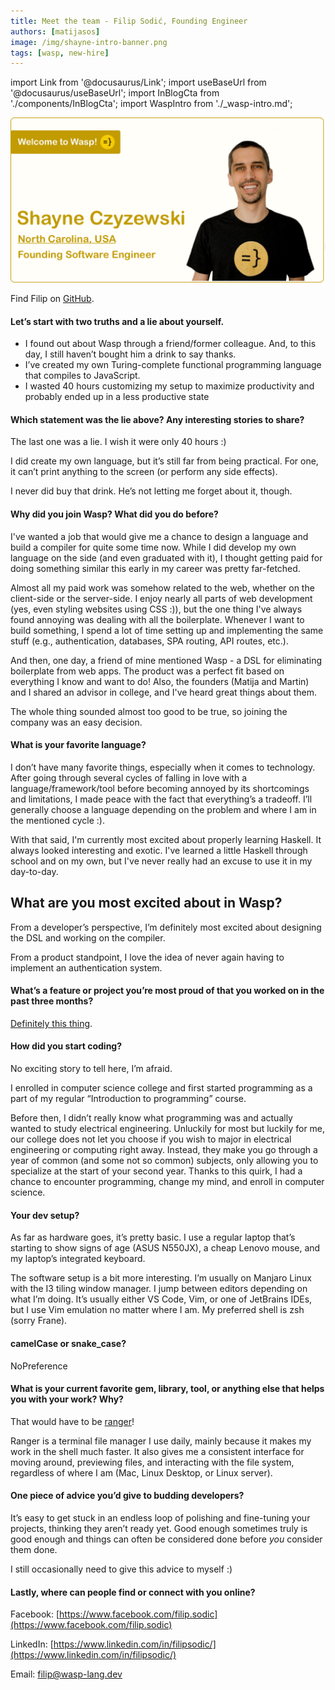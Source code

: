 ```yaml
---
title: Meet the team - Filip Sodić, Founding Engineer
authors: [matijasos]
image: /img/shayne-intro-banner.png
tags: [wasp, new-hire]
---
```


import Link from '@docusaurus/Link';
import useBaseUrl from '@docusaurus/useBaseUrl';
import InBlogCta from './components/InBlogCta';
import WaspIntro from './_wasp-intro.md';

![Welcome Filip!](../static/img/shayne-intro-banner.png)

Find Filip on [GitHub](https://github.com/sodic).

<!--truncate-->

<WaspIntro />
<InBlogCta />

#### Let’s start with two truths and a lie about yourself.

- I found out about Wasp through a friend/former colleague. And, to this day, I still haven’t bought him a drink to say thanks.
- I’ve created my own Turing-complete functional programming language that compiles to JavaScript.
- I wasted 40 hours customizing my setup to maximize productivity and probably ended up in a less productive state

#### Which statement was the lie above? Any interesting stories to share?

The last one was a lie. I wish it were only 40 hours :)

I did create my own language, but it’s still far from being practical. For one, it can’t print anything to the screen (or perform any side effects).

I never did buy that drink. He’s not letting me forget about it, though.

#### Why did you join Wasp? What did you do before?

I've wanted a job that would give me a chance to design a language and build a compiler for quite some time now. While I did develop my own language on the side (and even graduated with it), I thought getting paid for doing something similar this early in my career was pretty far-fetched.

Almost all my paid work was somehow related to the web, whether on the client-side or the server-side. I enjoy nearly all parts of web development (yes, even styling websites using CSS :)), but the one thing I've always found annoying was dealing with all the boilerplate. Whenever I want to build something, I spend a lot of time setting up and implementing the same stuff (e.g., authentication, databases, SPA routing, API routes, etc.).

And then, one day, a friend of mine mentioned Wasp - a DSL for eliminating boilerplate from web apps. The product was a perfect fit based on everything I know and want to do! Also, the founders (Matija and Martin) and I shared an advisor in college, and I've heard great things about them.

The whole thing sounded almost too good to be true, so joining the company was an easy decision.

#### What is your favorite language?

I don’t have many favorite things, especially when it comes to technology. After going through several cycles of falling in love with a language/framework/tool before becoming annoyed by its shortcomings and limitations, I made peace with the fact that everything’s a tradeoff. I’ll generally choose a language depending on the problem and where I am in the mentioned cycle :).

With that said, I'm currently most excited about properly learning Haskell. It always looked interesting and exotic. I've learned a little Haskell through school and on my own, but I've never really had an excuse to use it in my day-to-day.

## What are you most excited about in Wasp?

From a developer’s perspective, I’m definitely most excited about designing the DSL and working on the compiler.

From a product standpoint, I love the idea of never again having to implement an authentication system.

#### What’s a feature or project you’re most proud of that you worked on in the past three months?

[Definitely this thing](https://www.youtube.com/watch?v=dQw4w9WgXcQ).

#### How did you start coding?

No exciting story to tell here, I’m afraid.

I enrolled in computer science college and first started programming as a part of my regular “Introduction to programming” course.

Before then, I didn’t really know what programming was and actually wanted to study electrical engineering. Unluckily for most but luckily for me, our college does not let you choose if you wish to major in electrical engineering or computing right away. Instead, they make you go through a year of common (and some not so common) subjects, only allowing you to specialize at the start of your second year. Thanks to this quirk, I had a chance to encounter programming, change my mind, and enroll in computer science.

#### Your dev setup?

As far as hardware goes, it’s pretty basic. I use a regular laptop that’s starting to show signs of age (ASUS N550JX), a cheap Lenovo mouse, and my laptop’s integrated keyboard.

The software setup is a bit more interesting. I’m usually on Manjaro Linux with the I3 tiling window manager. I jump between editors depending on what I’m doing. It’s usually either VS Code, Vim, or one of JetBrains IDEs, but I use Vim emulation no matter where I am. My preferred shell is zsh (sorry Frane).

#### camelCase or snake_case?

NoPreference

#### What is your current favorite gem, library, tool, or anything else that helps you with your work? Why?

That would have to be [ranger](https://github.com/ranger/ranger)!

Ranger is a terminal file manager I use daily, mainly because it makes my work in the shell much faster. It also gives me a consistent interface for moving around, previewing files, and interacting with the file system, regardless of where I am (Mac, Linux Desktop, or Linux server).

#### One piece of advice you’d give to budding developers?

It’s easy to get stuck in an endless loop of polishing and fine-tuning your projects, thinking they aren’t ready yet. Good enough sometimes truly is good enough and things can often be considered done before *you* consider them done.

I still occasionally need to give this advice to myself :)

####  Lastly, where can people find or connect with you online?

Facebook: [https://www.facebook.com/filip.sodic](https://www.facebook.com/filip.sodic)

LinkedIn: [https://www.linkedin.com/in/filipsodic/](https://www.linkedin.com/in/filipsodic/)

Email: filip@wasp-lang.dev
